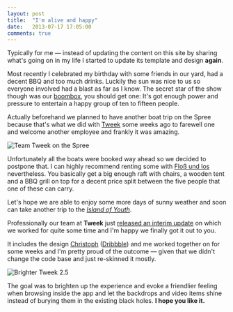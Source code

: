 ```yaml
---
layout: post
title:  "I'm alive and happy"
date:   2013-07-17 17:05:00
comments: true
---
```


Typically for me — instead of updating the content on this site by sharing what's going on in my life I started to update its template and design **again**.

Most recently I celebrated my birthday with some friends in our yard, had a decent BBQ and too much drinks. Luckily the sun was nice to us so everyone involved had a blast as far as I know. The secret star of the show though was our [boombox](https://jawbone.com/speakers/bigjambox/overview), you should get one: It's got enough power and pressure to entertain a happy group of ten to fifteen people.

Actually beforehand we planned to have another boat trip on the Spree because that's what we did with [Tweek](http://tweek.tv) some weeks ago to farewell one and welcome another employee and frankly it was amazing.

![Team Tweek on the Spree](http://cl.ly/UZrL/tweek-spree.jpg)

Unfortunately all the boats were booked way ahead so we decided to postpone that. I can highly recommend renting some with [Floß und los](http://www.flossundlos.de/) nevertheless. You basically get a big enough raft with chairs, a wooden tent and a BBQ grill on top for a decent price split between the five people that one of these can carry.

Let's hope we are able to enjoy some more days of sunny weather and soon can take another trip to the [*Island of Youth*](http://de.wikipedia.org/wiki/Insel_der_Jugend).

Professionally our team at **Tweek** just [released an interim update](https://itunes.apple.com/de/app/tweek-social-tv-live-fernsehen/id499215733?mt=8) on which we worked for quite some time and I'm happy we finally got it out to you.

It includes the design [Christoph](http://christophjaeger.com/) ([Dribbble](http://dribbble.com/christoph)) and me worked together on for some weeks and I'm pretty proud of the outcome — given that we didn't change the code base and just re-skinned it mostly.

![Brighter Tweek 2.5](http://downloads.tweek.tv/content/facebook_thumbnail_tweek-2-1.5-blogpost.png)

The goal was to brighten up the experience and evoke a friendlier feeling when browsing inside the app and let the backdrops and video items shine instead of burying them in the existing black holes. **I hope you like it.**
